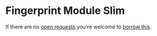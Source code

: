 # Fingerprint Module Slim
If there are no [open requests](../../../../issues?q=is%3Aissue+is%3Aopen+%22Fingerprint+Module+Slim%22+in%3Atitle) you're welcome to [borrow this](../../../../issues/new?title=Borrow+request+for+Fingerprint+Module+Slim&body=1+piece+of+%5Bthis%5D%28..%2Fblob%2Fmain%2F.%2FHardware%2FModules%2FFingerprint_Module_Slim.md%29+for+~2+weeks.).